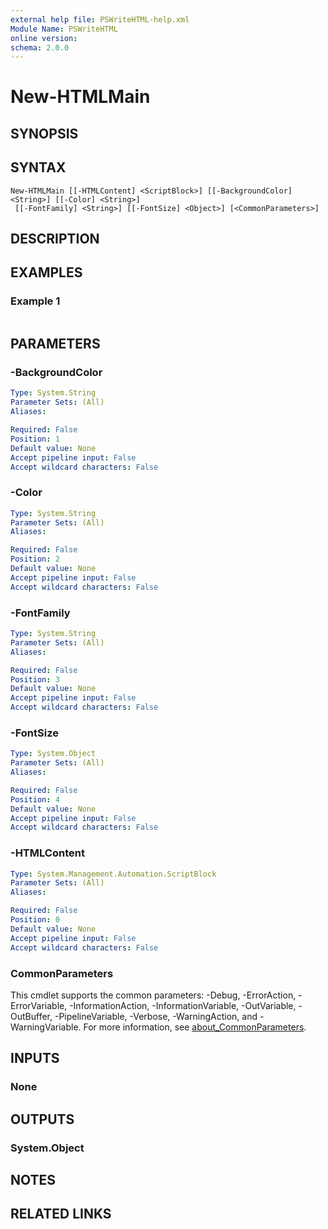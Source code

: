 ```yaml
---
external help file: PSWriteHTML-help.xml
Module Name: PSWriteHTML
online version:
schema: 2.0.0
---
```


# New-HTMLMain

## SYNOPSIS


## SYNTAX

```
New-HTMLMain [[-HTMLContent] <ScriptBlock>] [[-BackgroundColor] <String>] [[-Color] <String>]
 [[-FontFamily] <String>] [[-FontSize] <Object>] [<CommonParameters>]
```

## DESCRIPTION


## EXAMPLES

### Example 1
```powershell

```



## PARAMETERS

### -BackgroundColor


```yaml
Type: System.String
Parameter Sets: (All)
Aliases:

Required: False
Position: 1
Default value: None
Accept pipeline input: False
Accept wildcard characters: False
```

### -Color


```yaml
Type: System.String
Parameter Sets: (All)
Aliases:

Required: False
Position: 2
Default value: None
Accept pipeline input: False
Accept wildcard characters: False
```

### -FontFamily


```yaml
Type: System.String
Parameter Sets: (All)
Aliases:

Required: False
Position: 3
Default value: None
Accept pipeline input: False
Accept wildcard characters: False
```

### -FontSize


```yaml
Type: System.Object
Parameter Sets: (All)
Aliases:

Required: False
Position: 4
Default value: None
Accept pipeline input: False
Accept wildcard characters: False
```

### -HTMLContent


```yaml
Type: System.Management.Automation.ScriptBlock
Parameter Sets: (All)
Aliases:

Required: False
Position: 0
Default value: None
Accept pipeline input: False
Accept wildcard characters: False
```

### CommonParameters
This cmdlet supports the common parameters: -Debug, -ErrorAction, -ErrorVariable, -InformationAction, -InformationVariable, -OutVariable, -OutBuffer, -PipelineVariable, -Verbose, -WarningAction, and -WarningVariable. For more information, see [about_CommonParameters](http://go.microsoft.com/fwlink/?LinkID=113216).

## INPUTS

### None

## OUTPUTS

### System.Object
## NOTES

## RELATED LINKS
